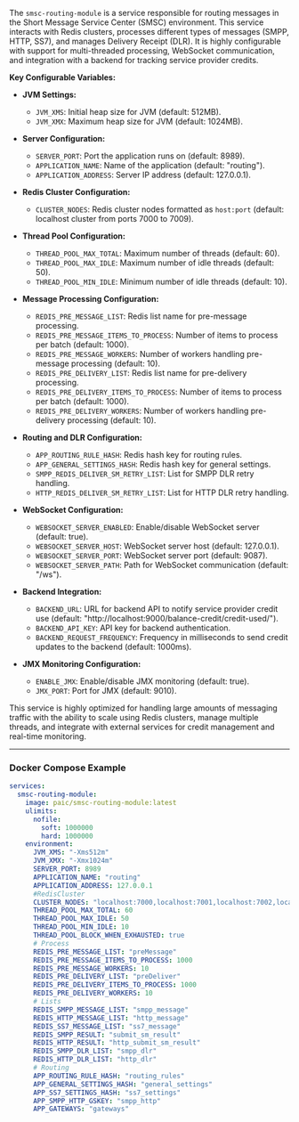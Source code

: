 The `smsc-routing-module` is a service responsible for routing messages in the Short Message Service Center (SMSC) environment. This service interacts with Redis clusters, processes different types of messages (SMPP, HTTP, SS7), and manages Delivery Receipt (DLR). It is highly configurable with support for multi-threaded processing, WebSocket communication, and integration with a backend for tracking service provider credits.

**Key Configurable Variables:**
- **JVM Settings:**
  - `JVM_XMS`: Initial heap size for JVM (default: 512MB).
  - `JVM_XMX`: Maximum heap size for JVM (default: 1024MB).
  
- **Server Configuration:**
  - `SERVER_PORT`: Port the application runs on (default: 8989).
  - `APPLICATION_NAME`: Name of the application (default: "routing").
  - `APPLICATION_ADDRESS`: Server IP address (default: 127.0.0.1).
  
- **Redis Cluster Configuration:**
  - `CLUSTER_NODES`: Redis cluster nodes formatted as `host:port` (default: localhost cluster from ports 7000 to 7009).
  
- **Thread Pool Configuration:**
  - `THREAD_POOL_MAX_TOTAL`: Maximum number of threads (default: 60).
  - `THREAD_POOL_MAX_IDLE`: Maximum number of idle threads (default: 50).
  - `THREAD_POOL_MIN_IDLE`: Minimum number of idle threads (default: 10).
  
- **Message Processing Configuration:**
  - `REDIS_PRE_MESSAGE_LIST`: Redis list name for pre-message processing.
  - `REDIS_PRE_MESSAGE_ITEMS_TO_PROCESS`: Number of items to process per batch (default: 1000).
  - `REDIS_PRE_MESSAGE_WORKERS`: Number of workers handling pre-message processing (default: 10).
  - `REDIS_PRE_DELIVERY_LIST`: Redis list name for pre-delivery processing.
  - `REDIS_PRE_DELIVERY_ITEMS_TO_PROCESS`: Number of items to process per batch (default: 1000).
  - `REDIS_PRE_DELIVERY_WORKERS`: Number of workers handling pre-delivery processing (default: 10).
  
- **Routing and DLR Configuration:**
  - `APP_ROUTING_RULE_HASH`: Redis hash key for routing rules.
  - `APP_GENERAL_SETTINGS_HASH`: Redis hash key for general settings.
  - `SMPP_REDIS_DELIVER_SM_RETRY_LIST`: List for SMPP DLR retry handling.
  - `HTTP_REDIS_DELIVER_SM_RETRY_LIST`: List for HTTP DLR retry handling.
  
- **WebSocket Configuration:**
  - `WEBSOCKET_SERVER_ENABLED`: Enable/disable WebSocket server (default: true).
  - `WEBSOCKET_SERVER_HOST`: WebSocket server host (default: 127.0.0.1).
  - `WEBSOCKET_SERVER_PORT`: WebSocket server port (default: 9087).
  - `WEBSOCKET_SERVER_PATH`: Path for WebSocket communication (default: "/ws").
  
- **Backend Integration:**
  - `BACKEND_URL`: URL for backend API to notify service provider credit use (default: "http://localhost:9000/balance-credit/credit-used/").
  - `BACKEND_API_KEY`: API key for backend authentication.
  - `BACKEND_REQUEST_FREQUENCY`: Frequency in milliseconds to send credit updates to the backend (default: 1000ms).
  
- **JMX Monitoring Configuration:**
  - `ENABLE_JMX`: Enable/disable JMX monitoring (default: true).
  - `JMX_PORT`: Port for JMX (default: 9010).

This service is highly optimized for handling large amounts of messaging traffic with the ability to scale using Redis clusters, manage multiple threads, and integrate with external services for credit management and real-time monitoring.

---

### Docker Compose Example

```yaml
services:
  smsc-routing-module:
    image: paic/smsc-routing-module:latest
    ulimits:
      nofile:
        soft: 1000000
        hard: 1000000
    environment:
      JVM_XMS: "-Xms512m"
      JVM_XMX: "-Xmx1024m"
      SERVER_PORT: 8989
      APPLICATION_NAME: "routing"
      APPLICATION_ADDRESS: 127.0.0.1
      #RedisCluster
      CLUSTER_NODES: "localhost:7000,localhost:7001,localhost:7002,localhost:7003,localhost:7004,localhost:7005,localhost:7006,localhost:7007,localhost:7008,localhost:7009"
      THREAD_POOL_MAX_TOTAL: 60
      THREAD_POOL_MAX_IDLE: 50
      THREAD_POOL_MIN_IDLE: 10
      THREAD_POOL_BLOCK_WHEN_EXHAUSTED: true
      # Process
      REDIS_PRE_MESSAGE_LIST: "preMessage"
      REDIS_PRE_MESSAGE_ITEMS_TO_PROCESS: 1000
      REDIS_PRE_MESSAGE_WORKERS: 10
      REDIS_PRE_DELIVERY_LIST: "preDeliver"
      REDIS_PRE_DELIVERY_ITEMS_TO_PROCESS: 1000
      REDIS_PRE_DELIVERY_WORKERS: 10
      # Lists
      REDIS_SMPP_MESSAGE_LIST: "smpp_message"
      REDIS_HTTP_MESSAGE_LIST: "http_message"
      REDIS_SS7_MESSAGE_LIST: "ss7_message"
      REDIS_SMPP_RESULT: "submit_sm_result"
      REDIS_HTTP_RESULT: "http_submit_sm_result"
      REDIS_SMPP_DLR_LIST: "smpp_dlr"
      REDIS_HTTP_DLR_LIST: "http_dlr"
      # Routing
      APP_ROUTING_RULE_HASH: "routing_rules"
      APP_GENERAL_SETTINGS_HASH: "general_settings"
      APP_SS7_SETTINGS_HASH: "ss7_settings"
      APP_SMPP_HTTP_GSKEY: "smpp_http"
      APP_GATEWAYS: "gateways"
     
